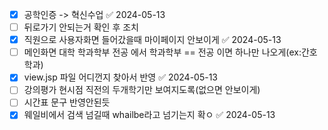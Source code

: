 - [x] 공학인증 -> 혁신수업 ✅ 2024-05-13
- [ ] 뒤로가기 안되는거 확인 후 조치
- [x] 직원으로 사용자화면 들어갔을때 마이페이지 안보이게 ✅ 2024-05-13
- [ ] 메인화면 대학 학과학부 전공 에서 학과학부 == 전공 이면 하나만 나오게(ex:간호학과)
- [x] view.jsp 파일 어디껀지 찾아서 반영 ✅ 2024-05-13
- [ ] 강의평가 현시점 직전의 두개학기만 보여지도록(없으면 안보이게)
- [ ] 시간표 문구 반영안된듯
- [x] 웨일비에서 검색 넘길때 whailbe라고 넘기는지 확ㅇ ✅ 2024-05-13